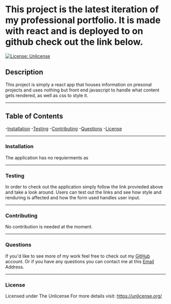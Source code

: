 
# This project is the latest iteration of my professional portfolio. It is made with react and is deployed to on github check out the link below.    

[![License: Unlicense](https://img.shields.io/badge/license-Unlicense-blue.svg)](http://unlicense.org/)
        
##  Description
This project is simply a react app that houses information on presonal projects and uses nothing but front end javascript to handle what content gets rendered, as well as css to style it.

-----

## Table of Contents
-[Installation](#installation)
-[Testing](#testing)
-[Contributing](#contributing)
-[Questions](#questions)
-[License](#license)

---

### Installation

The application has no requierments as 

---

### Testing

 In order to check out the application simply follow the link provieded above and take a look around. Users can test out the links and see how style and renduring is affected and how the form used handles user input.

 ---

 ### Contributing

No contribution is needed at the moment.

---

### Questions

If you'd like to see more of my work feel free to check out my [GitHub](https://github.com/joe-toni) account.
Or if you have any questions you can contact me at this [Email](mailto:joefaburrieta@gmail.com) Address.

---

### License

Licensed under The Unlicense
For more details visit: https://unlicense.org/

